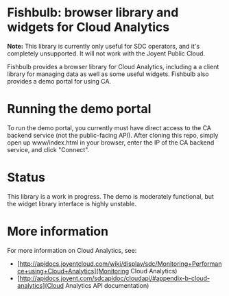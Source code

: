 # Fishbulb: browser library and widgets for Cloud Analytics

**Note:** This library is currently only useful for SDC operators, and it's
completely unsupported.  It will not work with the Joyent Public Cloud.

Fishbulb provides a browser library for Cloud Analytics, including a a client
library for managing data as well as some useful widgets.  Fishbulb also
provides a demo portal for using CA.

# Running the demo portal

To run the demo portal, you currently must have direct access to the CA backend
service (not the public-facing API).  After cloning this repo, simply open up
www/index.html in your browser, enter the IP of the CA backend service, and
click "Connect".

# Status

This library is a work in progress.  The demo is moderately functional, but the
widget library interface is highly unstable.

# More information

For more information on Cloud Analytics, see:

* [http://apidocs.joyentcloud.com/wiki/display/sdc/Monitoring+Performance+using+Cloud+Analytics](Monitoring Cloud Analytics)
* [http://apidocs.joyent.com/sdcapidoc/cloudapi/#appendix-b-cloud-analytics](Cloud Analytics API documentation)
